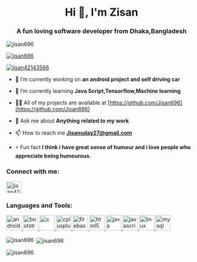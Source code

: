 <h1 align="center">Hi 👋, I'm Zisan</h1>
<h3 align="center">A fun loving software developer from Dhaka,Bangladesh</h3>

<p align="left"> <img src="https://komarev.com/ghpvc/?username=jisan696&label=Profile%20views&color=0e75b6&style=flat" alt="jisan696" /> </p>

<p align="left"> <a href="https://github.com/ryo-ma/github-profile-trophy"><img src="https://github-profile-trophy.vercel.app/?username=jisan696" alt="jisan696" /></a> </p>

<p align="left"> <a href="https://twitter.com/jisan42143566" target="blank"><img src="https://img.shields.io/twitter/follow/jisan42143566?logo=twitter&style=for-the-badge" alt="jisan42143566" /></a> </p>

- 🔭 I’m currently working on **an android project and self driving car**

- 🌱 I’m currently learning **Java Script,Tensorflow,Machine learning**

- 👨‍💻 All of my projects are available at [https://github.com/Jisan696](https://github.com/Jisan696)

- 💬 Ask me about **Anything related to my work**

- 📫 How to reach me **Jisanuday27@gmail.com**

- ⚡ Fun fact **I think i have great sense of humour and i love people who appreciate being humourous.**

<h3 align="left">Connect with me:</h3>
<p align="left">
<a href="https://twitter.com/jisan42143566" target="blank"><img align="center" src="https://cdn.jsdelivr.net/npm/simple-icons@3.0.1/icons/twitter.svg" alt="jisan42143566" height="30" width="40" /></a>
</p>

<h3 align="left">Languages and Tools:</h3>
<p align="left"> <a href="https://developer.android.com" target="_blank"> <img src="https://devicons.github.io/devicon/devicon.git/icons/android/android-original-wordmark.svg" alt="android" width="40" height="40"/> </a> <a href="https://getbootstrap.com" target="_blank"> <img src="https://devicons.github.io/devicon/devicon.git/icons/bootstrap/bootstrap-plain.svg" alt="bootstrap" width="40" height="40"/> </a> <a href="https://www.cprogramming.com/" target="_blank"> <img src="https://devicons.github.io/devicon/devicon.git/icons/c/c-original.svg" alt="c" width="40" height="40"/> </a> <a href="https://www.w3schools.com/cpp/" target="_blank"> <img src="https://devicons.github.io/devicon/devicon.git/icons/cplusplus/cplusplus-original.svg" alt="cplusplus" width="40" height="40"/> </a> <a href="https://firebase.google.com/" target="_blank"> <img src="https://www.vectorlogo.zone/logos/firebase/firebase-icon.svg" alt="firebase" width="40" height="40"/> </a> <a href="https://www.w3.org/html/" target="_blank"> <img src="https://devicons.github.io/devicon/devicon.git/icons/html5/html5-original-wordmark.svg" alt="html5" width="40" height="40"/> </a> <a href="https://www.java.com" target="_blank"> <img src="https://devicons.github.io/devicon/devicon.git/icons/java/java-original-wordmark.svg" alt="java" width="40" height="40"/> </a> <a href="https://developer.mozilla.org/en-US/docs/Web/JavaScript" target="_blank"> <img src="https://devicons.github.io/devicon/devicon.git/icons/javascript/javascript-original.svg" alt="javascript" width="40" height="40"/> </a> <a href="https://www.linux.org/" target="_blank"> <img src="https://devicons.github.io/devicon/devicon.git/icons/linux/linux-original.svg" alt="linux" width="40" height="40"/> </a> <a href="https://www.mysql.com/" target="_blank"> <img src="https://devicons.github.io/devicon/devicon.git/icons/mysql/mysql-original-wordmark.svg" alt="mysql" width="40" height="40"/> </a> </p>

<p><img align="left" src="https://github-readme-stats.vercel.app/api/top-langs?username=jisan696&show_icons=true&locale=en&layout=compact" alt="jisan696" /></p>

<p>&nbsp;<img align="center" src="https://github-readme-stats.vercel.app/api?username=jisan696&show_icons=true&locale=en" alt="jisan696" /></p>

<p><img align="center" src="https://github-readme-streak-stats.herokuapp.com/?user=jisan696&" alt="jisan696" /></p>

